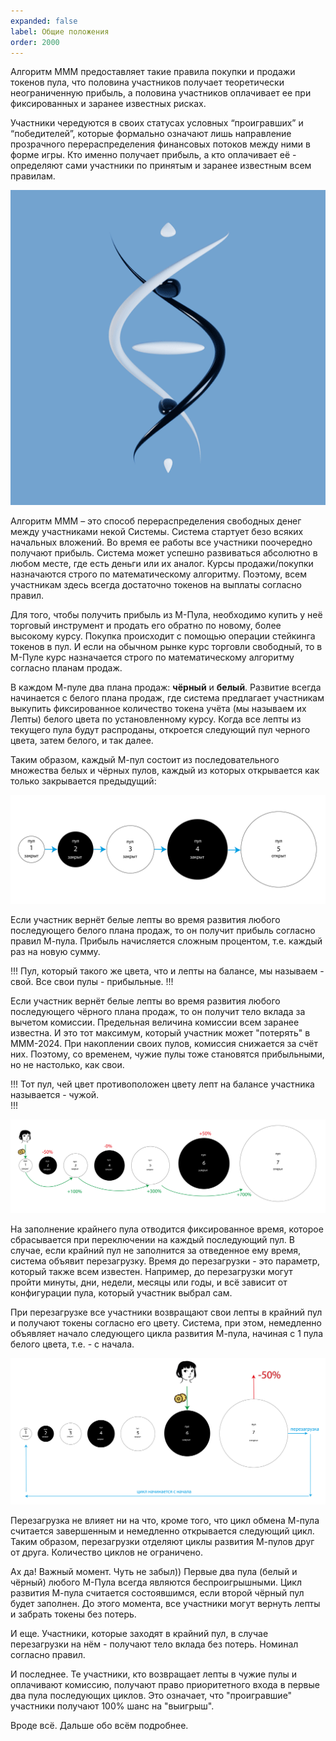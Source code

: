 ```yaml
---
expanded: false
label: Общие положения
order: 2000
---
```

Алгоритм МММ предоставляет такие правила покупки и продажи токенов пула, что половина участников получает теоретически неограниченную прибыль, а половина участников оплачивает ее при фиксированных и заранее известных рисках. 

Участники чередуются в своих статусах условных “проигравших” и “победителей”, которые формально означают лишь направление прозрачного перераспределения финансовых потоков между ними в форме игры. Кто именно получает прибыль, а кто оплачивает её - определяют сами участники по принятым и заранее известным всем правилам. 

![](/static/helix.gif)

Алгоритм МММ – это способ перераспределения свободных денег между участниками некой Системы. Система стартует безо всяких начальных вложений. Во время ее работы все участники поочередно получают прибыль. Система может успешно развиваться абсолютно в любом месте, где есть деньги или их аналог. Курсы продажи/покупки назначаются строго по математическому алгоритму. Поэтому, всем участникам здесь всегда достаточно токенов на выплаты согласно правил. 

Для того, чтобы получить прибыль из М-Пула, необходимо купить у неё торговый инструмент и продать его обратно по новому, более высокому курсу. Покупка происходит с помощью операции стейкинга токенов в пул. И если на обычном рынке курс торговли свободный, то в М-Пуле курс назначается строго по математическому алгоритму согласно планам продаж.

В каждом М-пуле два плана продаж: <b>чёрный</b> и <b>белый</b>. Развитие всегда начинается с белого плана продаж, где система предлагает участникам выкупить фиксированное количество токена учёта (мы называем их Лепты) белого цвета по установленному курсу. Когда все лепты из текущего пула будут распроданы, откроется следующий пул черного цвета, затем белого, и так далее. 

Таким образом, каждый М-пул состоит из последовательного множества белых и чёрных пулов, каждый из которых открывается как только закрывается предыдущий:

![](/static/mmm_s1.png)

Если участник вернёт белые лепты во время развития любого последующего белого плана продаж, то он получит прибыль согласно правил М-пула. Прибыль начисляется сложным процентом, т.е. каждый раз на новую сумму. 

!!! 
Пул, который такого же цвета, что и лепты на балансе, мы называем - свой. Все свои пулы - прибыльные. 
!!!

Если участник вернёт белые лепты во время развития любого последующего чёрного плана продаж, то он получит тело вклада за вычетом комиссии. Предельная величина комиссии всем заранее известна. И это тот максимум, который участник может "потерять" в МММ-2024. При накоплении своих пулов, комиссия снижается за счёт них. Поэтому, со временем, чужие пулы тоже становятся прибыльными, но не настолько, как свои. 

!!!
Тот пул, чей цвет противоположен цвету лепт на балансе участника называется - чужой.  
!!!

![](/static/mmm_s2.png)

На заполнение крайнего пула отводится фиксированное время, которое сбрасывается при переключении на каждый последующий пул. В случае, если крайний пул не заполнится за отведенное ему время, система объявит перезагрузку. Время до перезагрузки - это параметр, который также всем известен. Например, до перезагрузки могут пройти минуты, дни, недели, месяцы или годы, и всё зависит от конфигурации пула, который участник выбрал сам.

При перезагрузке все участники возвращают свои лепты в крайний пул и получают токены согласно его цвету. Система, при этом, немедленно объявляет начало следующего цикла развития М-пула, начиная с 1 пула белого цвета, т.е. - с начала. 



![](/static/mmm_s3.png)

Перезагрузка не влияет ни на что, кроме того, что цикл обмена М-пула считается завершенным и немедленно открывается следующий цикл. Таким образом, перезагрузки отделяют циклы развития М-пулов друг от друга. Количество циклов не ограничено. 

Ах да! Важный момент. Чуть не забыл)) Первые два пула (белый и чёрный) любого М-Пула всегда являются беспроигрышными. Цикл развития М-пула считается состоявшимся, если второй чёрный пул будет заполнен. До этого момента, все участники могут вернуть лепты и забрать токены без потерь. 

И еще. Участники, которые заходят в крайний пул, в случае перезагрузки на нём - получают тело вклада без потерь. Номинал согласно правил.  

И последнее. Те участники, кто возвращает лепты в чужие пулы и оплачивают комиссию, получают право приоритетного входа в первые два пула последующих циклов. Это означает, что "проигравшие" участники получают 100% шанс на "выигрыш". 

Вроде всё. Дальше обо всём подробнее. 